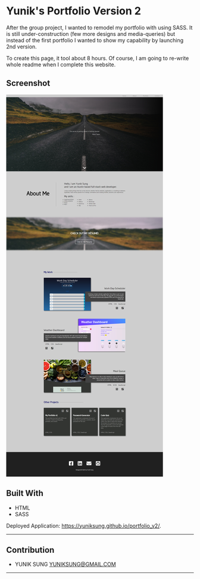 # Yunik's Portfolio Version 2

After the group project, I wanted to remodel my portfolio with using SASS. 
It is still under-construction (few more designs and media-queries) 
but instead of the first portfolio I wanted to show my capability by launching 2nd version. 

To create this page, it tool about 8 hours. 
Of course, I am going to re-write whole readme when I complete this website.

## Screenshot
![](/assets/images/capture.jpg)

## Built With
* HTML
* SASS

Deployed Application: https://yuniksung.github.io/portfolio_v2/.

---
## Contribution
- YUNIK SUNG <YUNIKSUNG@GMAIL.COM>
---

